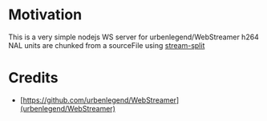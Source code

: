 # Motivation

This is a very simple nodejs WS server for urbenlegend/WebStreamer
h264 NAL units are chunked from a sourceFile using [stream-split](https://www.npmjs.com/package/stream-split)


# Credits
* [https://github.com/urbenlegend/WebStreamer](urbenlegend/WebStreamer)

